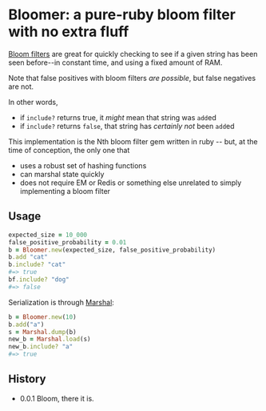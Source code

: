 # Bloomer: a pure-ruby bloom filter with no extra fluff


[Bloom filters](http://en.wikipedia.org/wiki/Bloom_filter) are great for quickly checking to see if
a given string has been seen before--in constant time, and using a fixed amount of RAM.

Note that false positives with bloom filters *are possible*, but false negatives are not.

In other words,

* if ```include?``` returns true, it *might* mean that string was ```add```ed
* if ```include?``` returns ```false```, that string has *certainly not* been ```add```ed

This implementation is the Nth bloom filter gem written in ruby -- but, at the time of conception, the only one that

* uses a robust set of hashing functions
* can marshal state quickly
* does not require EM or Redis or something else unrelated to simply implementing a bloom filter

## Usage

```ruby
expected_size = 10_000
false_positive_probability = 0.01
b = Bloomer.new(expected_size, false_positive_probability)
b.add "cat"
b.include? "cat"
#=> true
bf.include? "dog"
#=> false
```

Serialization is through [Marshal](http://ruby-doc.org/core-1.8.7/Marshal.html):

```ruby
b = Bloomer.new(10)
b.add("a")
s = Marshal.dump(b)
new_b = Marshal.load(s)
new_b.include? "a"
#=> true
```

## History

* 0.0.1 Bloom, there it is.


